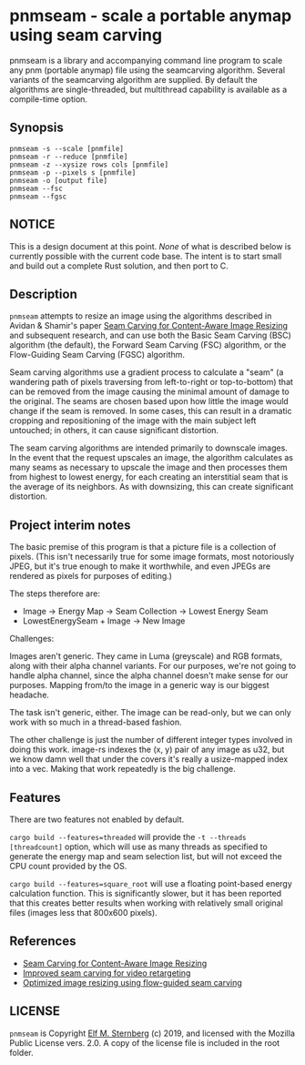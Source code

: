 # pnmseam - scale a portable anymap using seam carving

pnmseam is a library and accompanying command line program to scale any
pnm (portable anymap) file using the seamcarving algorithm.  Several
variants of the seamcarving algorithm are supplied. By default the
algorithms are single-threaded, but multithread capability is available
as a compile-time option.

## Synopsis

	pnmseam -s --scale [pnmfile]
	pnmseam -r --reduce [pnmfile]
	pnmseam -z --xysize rows cols [pnmfile]
	pnmseam -p --pixels s [pnmfile]
	pnmseam -o [output file]
	pnmseam --fsc
	pnmseam --fgsc

## NOTICE

This is a design document at this point.  *None* of what is described
below is currently possible with the current code base. The intent is to
start small and build out a complete Rust solution, and then port to C.

## Description

`pnmseam` attempts to resize an image using the algorithms described in
Avidan & Shamir's paper [Seam Carving for Content-Aware Image
Resizing](https://dl.acm.org/citation.cfm?id=1276390) and subsequent
research, and can use both the Basic Seam Carving (BSC) algorithm (the
default), the Forward Seam Carving (FSC) algorithm, or the Flow-Guiding
Seam Carving (FGSC) algorithm.

Seam carving algorithms use a gradient process to calculate a "seam" (a
wandering path of pixels traversing from left-to-right or top-to-bottom)
that can be removed from the image causing the minimal amount of damage
to the original. The seams are chosen based upon how little the image
would change if the seam is removed. In some cases, this can result in a
dramatic cropping and repositioning of the image with the main subject
left untouched; in others, it can cause significant distortion.

The seam carving algorithms are intended primarily to downscale images.
In the event that the request upscales an image, the algorithm
calculates as many seams as necessary to upscale the image and then
processes them from highest to lowest energy, for each creating an
interstitial seam that is the average of its neighbors.  As with
downsizing, this can create significant distortion.

## Project interim notes

The basic premise of this program is that a picture file is a collection
of pixels.  (This isn't necessarily true for some image formats, most
notoriously JPEG, but it's true enough to make it worthwhile, and even
JPEGs are rendered as pixels for purposes of editing.)

The steps therefore are:

- Image -> Energy Map -> Seam Collection -> Lowest Energy Seam
- LowestEnergySeam + Image -> New Image

Challenges:

Images aren't generic.  They came in Luma (greyscale) and RGB formats,
along with their alpha channel variants.  For our purposes, we're not
going to handle alpha channel, since the alpha channel doesn't make
sense for our purposes.  Mapping from/to the image in a generic way 
is our biggest headache.

The task isn't generic, either.  The image can be read-only, but we can
only work with so much in a thread-based fashion.

The other challenge is just the number of different integer types
involved in doing this work.  image-rs indexes the (x, y) pair of any
image as u32, but we know damn well that under the covers it's really a
usize-mapped index into a vec.  Making that work repeatedly is the big
challenge.


## Features

There are two features not enabled by default.

`cargo build --features=threaded` will provide the `-t --threads
[threadcount]` option, which will use as many threads as specified to
generate the energy map and seam selection list, but will not exceed the
CPU count provided by the OS.

`cargo build --features=square_root` will use a floating point-based
energy calculation function.  This is significantly slower, but it has
been reported that this creates better results when working with
relatively small original files (images less that 800x600 pixels).

## References

- [Seam Carving for Content-Aware Image Resizing](https://dl.acm.org/citation.cfm?id=1276390)
- [Improved seam carving for video retargeting](https://dl.acm.org/citation.cfm?id=1360615)
- [Optimized image resizing using flow-guided seam carving](http://citeseerx.ist.psu.edu/viewdoc/download?doi=10.1.1.372.1576&rep=rep1&type=pdf)

## LICENSE

`pnmseam` is Copyright [Elf M. Sternberg](https://elfsternberg.com) (c)
2019, and licensed with the Mozilla Public License vers. 2.0.  A copy of
the license file is included in the root folder.
